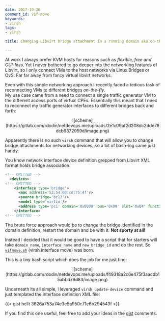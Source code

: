 ```yaml
---
date: 2017-10-26
comment_id: vif-move
keywords:
- virsh
tags:
- virsh

title: Changing Libvirt bridge attachment in a running domain aka on-the-fly

---
```


At work I always prefer KVM hosts for reasons such as _flexible, free and GUI-less_. Yet I never bothered to go deeper into the networking features of Libvirt, so I only connect VMs to the host networks via Linux Bridges or OvS. Far far away from fancy virtual libvirt networks.

Even with this simple networking approach I recently faced a tedious task of reconnecting VMs to different bridges _on-the-fly_.  
My use case came from a need to connect a single traffic generator VM to the different access ports of virtual CPEs. Essentially this meant that I need to reconnect my traffic generator interfaces to different bridges back and forth:

<center>![scheme](https://gitlab.com/rdodin/netdevops.me/uploads/2e1c09af2d208dc2dde78dcb6372059d/image.png)</center>

Apparently there is no such `virsh` command that will allow you to change bridge attachments for networking devices, so a bit of bash-ing came just handy.

<!--more-->

You know network interface device definition grepped from Libvirt XML format holds bridge association:
```xml
<!-- OMITTED -->
  <devices>
<!-- OMITTED -->
    <interface type='bridge'>
      <mac address='52:54:00:cd:75:4f'/>
      <source bridge='br12'/>
      <model type='virtio'/>
      <address type='pci' domain='0x0000' bus='0x00' slot='0x04' function='0x0'/>
    </interface>
<!-- OMITTED -->
```

The brute force approach would be to change the bridge identified in the domain definition, restart the domain and be with it. **Not sporty at all!**

Instead I decided that it would be good to have a script that for starters will take `domain_name`, `interface_name` and `new_bridge_id` and do the rest. So [`vifmove.sh`](https://gist.github.com/hellt/3626a753a74e3e5a950c71e6b294543f) (virsh interface move) was born.

This is a tiny bash script which does the job for me just fine:
<center>![scheme](https://gitlab.com/rdodin/netdevops.me/uploads/f49318a2c6e475f3aacdb15abbd79d83/image.png)</center>

Underneath its all simple, I leveraged `virsh update-device` command and just templated the interface definition XML file:

{{< gist hellt 3626a753a74e3e5a950c71e6b294543f >}}

If you find this one useful, feel free to add your ideas in the [gist](https://gist.github.com/hellt/3626a753a74e3e5a950c71e6b294543f) comments.